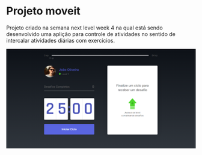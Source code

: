 # Projeto moveit

Projeto criado na semana next level week 4 na qual está sendo desenvolvido uma aplição para controle de atividades no sentido de intercalar atividades diárias com exercicios. 

![Screenshot](printNLW.PNG)